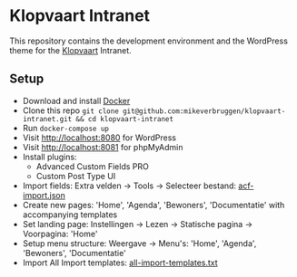 # Klopvaart Intranet

This repository contains the development environment and the WordPress theme for the [Klopvaart](http://www.klopvaart.nl) Intranet.

## Setup

- Download and install [Docker](https://www.docker.com/community-edition#/download)
- Clone this repo `git clone git@github.com:mikeverbruggen/klopvaart-intranet.git && cd klopvaart-intranet`
- Run `docker-compose up`
- Visit [http://localhost:8080](http://localhost:8080) for WordPress
- Visit [http://localhost:8081](http://localhost:8081) for phpMyAdmin
- Install plugins:
  + Advanced Custom Fields PRO
  + Custom Post Type UI
- Import fields: Extra velden -> Tools -> Selecteer bestand: [acf-import.json](acf-import.json)
- Create new pages: 'Home', 'Agenda', 'Bewoners', 'Documentatie' with accompanying templates
- Set landing page: Instellingen -> Lezen -> Statische pagina -> Voorpagina: 'Home'
- Setup menu structure: Weergave -> Menu's: 'Home', 'Agenda', 'Bewoners', 'Documentatie'
- Import All Import templates: [all-import-templates.txt](all-import-templates.txt)
